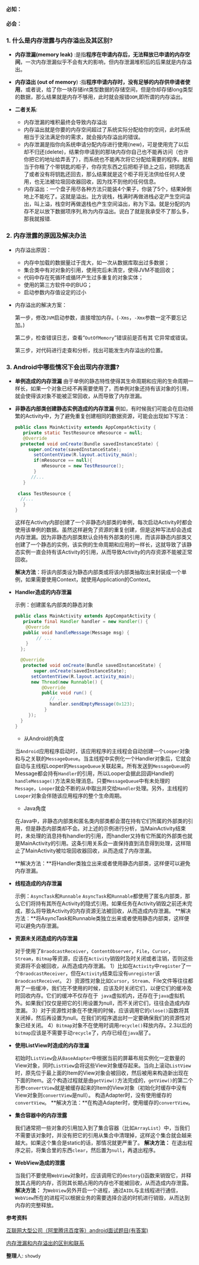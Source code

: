 ####  必知：
####  必会：
### 1. 什么是内存泄露与内存溢出及其区别?

- **内存泄漏(memory leak)** :是指**程序在申请内存后，无法释放已申请的内存空间**，一次内存泄漏似乎不会有大的影响，但内存泄漏堆积后的后果就是内存溢出。 


- **内存溢出 (out of memory**) :指**程序申请内存时，没有足够的内存供申请者使用**，或者说，给了你一块存储int类型数据的存储空间，但是你却存储long类型的数据，那么结果就是内存不够用，此时就会报错`OOM`,即所谓的内存溢出。 
- **二者关系**: 
  - 内存泄漏的堆积最终会导致内存溢出
  - 内存溢出就是你要的内存空间超过了系统实际分配给你的空间，此时系统相当于没法满足你的需求，就会报内存溢出的错误。
  - 内存泄漏是指你向系统申请分配内存进行使用(new)，可是使用完了以后却不归还(delete)，结果你申请到的那块内存你自己也不能再访问（也许你把它的地址给弄丢了），而系统也不能再次将它分配给需要的程序。就相当于你租了个带钥匙的柜子，你存完东西之后把柜子锁上之后，把钥匙丢了或者没有将钥匙还回去，那么结果就是这个柜子将无法供给任何人使用，也无法被垃圾回收器回收，因为找不到他的任何信息。
  - 内存溢出：一个盘子用尽各种方法只能装4个果子，你装了5个，结果掉倒地上不能吃了。这就是溢出。比方说栈，栈满时再做进栈必定产生空间溢出，叫上溢，栈空时再做退栈也产生空间溢出，称为下溢。就是分配的内存不足以放下数据项序列,称为内存溢出。说白了就是我承受不了那么多，那我就报错.

### 2. 内存泄露的原因及解决办法

* 内存溢出原因： 

  * 内存中加载的数据量过于庞大，如一次从数据库取出过多数据； 
  * 集合类中有对对象的引用，使用完后未清空，使得JVM不能回收； 
  * 代码中存在死循环或循环产生过多重复的对象实体； 
  * 使用的第三方软件中的BUG； 
  * 启动参数内存值设定的过小

* 内存溢出的解决方案： 

  第一步，修改`JVM`启动参数，直接增加内存。(`-Xms`，`-Xmx`参数一定不要忘记加。)

  第二步，检查错误日志，查看“`OutOfMemory`”错误前是否有其 它异常或错误。

  第三步，对代码进行走查和分析，找出可能发生内存溢出的位置。

### 3. Android中哪些情况下会出现内存泄露?

* **单例造成的内存泄漏**
  由于单例的静态特性使得其生命周期和应用的生命周期一样长，如果一个对象已经不再需要使用了，而单例对象还持有该对象的引用，就会使得该对象不能被正常回收，从而导致了内存泄漏。

* **非静态内部类创建静态实例造成的内存泄漏**
  例如，有时候我们可能会在启动频繁的Activity中，为了避免重复创建相同的数据资源，可能会出现如下写法：

  ```java
  public class MainActivity extends AppCompatActivity {
     private static TestResource mResource = null;
     @Override
    protected void onCreate(Bundle savedInstanceState) {
       super.onCreate(savedInstanceState);
         setContentView(R.layout.activity_main);
         if(mResource == null){
            mResource = new TestResource();
         }
        //...
     }
    
   class TestResource {
    //...
     }
  }

  ```

  这样在Activity内部创建了一个非静态内部类的单例，每次启动Activity时都会使用该单例的数据。虽然这样避免了资源的重复创建，但是这种写法却会造成内存泄漏。因为非静态内部类默认会持有外部类的引用，而该非静态内部类又创建了一个静态的实例，该实例的生命周期和应用的一样长，这就导致了该静态实例一直会持有该Activity的引用，从而导致Activity的内存资源不能被正常回收。

  **解决方法**：将该内部类设为静态内部类或将该内部类抽取出来封装成一个单例，如果需要使用Context，就使用Application的Context。

* **Handler造成的内存泄漏**

  示例：创建匿名内部类的静态对象

  ```java
  public class MainActivity extends AppCompatActivity {
     private final Handler handler = new Handler() {
      @Override
     public void handleMessage(Message msg) {
          // ...
      }
    };

    @Override
     protected void onCreate(Bundle savedInstanceState) {
         super.onCreate(savedInstanceState);
        setContentView(R.layout.activity_main);
        new Thread(new Runnable() {
            @Override
            public void run() {
               // ...
               handler.sendEmptyMessage(0x123);
             }
       });
    }
  }
  ```

  * 从Android的角度

  当`Android`应用程序启动时，该应用程序的主线程会自动创建一个`Looper`对象和与之关联的`MessageQueue`。当主线程中实例化一个Handler对象后，它就会自动与主线程Looper的`MessageQueue`关联起来。所有发送到`MessageQueue`的Message都会持有`Handler`的引用，所以Looper会据此回调Handle的`handleMessage()`方法来处理消息。只要`MessageQueue`中有未处理的`Message`，`Looper`就会不断的从中取出并交给`Handler`处理。另外，主线程的`Looper`对象会伴随该应用程序的整个生命周期。

  *  Java角度

  在Java中，非静态内部类和匿名类内部类都会潜在持有它们所属的外部类的引用，但是静态内部类却不会。对上述的示例进行分析，当MainActivity结束时，未处理的消息持有handler的引用，而handler又持有它所属的外部类也就是MainActivity的引用。这条引用关系会一直保持直到消息得到处理，这样阻止了MainActivity被垃圾回收器回收，从而造成了内存泄漏。

  **解决方法：**将Handler类独立出来或者使用静态内部类，这样便可以避免内存泄漏。

* **线程造成的内存泄漏**

  示例：`AsyncTask`和`Runnable`
  `AsyncTask`和`Runnable`都使用了匿名内部类，那么它们将持有其所在Activity的隐式引用。如果任务在Activity销毁之前还未完成，那么将导致Activity的内存资源无法被回收，从而造成内存泄漏。
  **解决方法：**将AsyncTask和Runnable类独立出来或者使用静态内部类，这样便可以避免内存泄漏。

* **资源未关闭造成的内存泄漏**

  对于使用了`BraodcastReceiver`，`ContentObserver`，`File`，`Cursor`，`Stream`，`Bitmap`等资源，应该在`Activity`销毁时及时关闭或者注销，否则这些资源将不会被回收，从而造成内存泄漏。
  1）比如在`Activity`中`register`了一个`BraodcastReceiver`，但在`Activity`结束后没有`unregister`该`BraodcastReceive`r。
  2）资源性对象比如`Cursor`，`Stream`、File文件等往往都用了一些缓冲，我们在不使用的时候，应该及时关闭它们，以便它们的缓冲及时回收内存。它们的缓冲不仅存在于` java`虚拟机内，还存在于`java`虚拟机外。如果我们仅仅是把它的引用设置为null，而不关闭它们，往往会造成内存泄漏。
  3）对于资源性对象在不使用的时候，应该调用它的`close()`函数将其关闭掉，然后再设置为null。在我们的程序退出时一定要确保我们的资源性对象已经关闭。
  4）`Bitmap`对象不在使用时调用`recycle()`释放内存。2.3以后的`bitmap`应该是不需要手动`recycle`了，内存已经在`java`层了。

* **使用ListView时造成的内存泄漏**

  初始时`ListView`会从`BaseAdapter`中根据当前的屏幕布局实例化一定数量的View对象，同时`ListView`会将这些View对象缓存起来。当向上滚动`ListView`时，原先位于最上面的Item的View对象会被回收，然后被用来构造新出现在下面的Item。这个构造过程就是由`getView()`方法完成的，`getView()`的第二个形参`convertView`就是被缓存起来的Item的View对象（初始化时缓存中没有View对象则`convertView`是null）。
  构造Adapter时，没有使用缓存的`convertView`。
  **解决方法：**在构造Adapter时，使用缓存的`convertView`。

* **集合容器中的内存泄露**

  我们通常把一些对象的引用加入到了集合容器（比如`ArrayList`）中，当我们不需要该对象时，并没有把它的引用从集合中清理掉，这样这个集合就会越来越大。如果这个集合是static的话，那情况就更严重了。
  **解决方法：**
  在退出程序之前，将集合里的东西`clear`，然后置为`null`，再退出程序。

* **WebView造成的泄露**

  当我们不要使用`WebView`对象时，应该调用它的`destory`()函数来销毁它，并释放其占用的内存，否则其长期占用的内存也不能被回收，从而造成内存泄露。
  **解决方法：**
  为`WebView`另外开启一个进程，通过`AIDL`与主线程进行通信，`WebView`所在的进程可以根据业务的需要选择合适的时机进行销毁，从而达到内存的完整释放。



**参考资料**

[互联网大型公司（阿里腾讯百度等）android面试题目(有答案)](https://www.jianshu.com/p/fb815eaf628f)

[内存泄漏和内存溢出的区别和联系](http://blog.csdn.net/ruiruihahaha/article/details/70270574)

**整理**人: `showdy`

